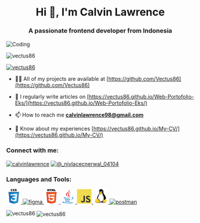 

<h1 align="center">Hi 👋, I'm Calvin Lawrence</h1>
<h3 align="center">A passionate frontend developer from Indonesia</h3>

<img align="center" justify-content="center" alt="Coding" width="500" src="https://cdn.dribbble.com/users/1059583/screenshots/4171367/coding-freak.gif">

<p align="left"> <img src="https://komarev.com/ghpvc/?username=vectus86&label=Profile%20views&color=0e75b6&style=flat" alt="vectus86" /> </p>

<p align="left"> <a href="https://github.com/ryo-ma/github-profile-trophy"><img src="https://github-profile-trophy.vercel.app/?username=vectus86" alt="vectus86" /></a> </p>

- 👨‍💻 All of my projects are available at [https://github.com/Vectus86](https://github.com/Vectus86)

- 📝 I regularly write articles on [https://vectus86.github.io/Web-Portofolio-Eks/](https://vectus86.github.io/Web-Portofolio-Eks/)

- 📫 How to reach me **calvinlawrence98@gmail.com**

- 📄 Know about my experiences [https://vectus86.github.io/My-CV/](https://vectus86.github.io/My-CV/)

<h3 align="left">Connect with me:</h3>
<p align="left">
<a href="https://linkedin.com/in/calvinlawrence" target="blank"><img align="center" src="https://raw.githubusercontent.com/rahuldkjain/github-profile-readme-generator/master/src/images/icons/Social/linked-in-alt.svg" alt="calvinlawrence" height="30" width="40" /></a>
<a href="https://instagram.com/@_nivlacecnerwal_04104" target="blank"><img align="center" src="https://raw.githubusercontent.com/rahuldkjain/github-profile-readme-generator/master/src/images/icons/Social/instagram.svg" alt="@_nivlacecnerwal_04104" height="30" width="40" /></a>
</p>

<h3 align="left">Languages and Tools:</h3>
<p align="left"> <a href="https://www.w3schools.com/css/" target="_blank" rel="noreferrer"> <img src="https://raw.githubusercontent.com/devicons/devicon/master/icons/css3/css3-original-wordmark.svg" alt="css3" width="40" height="40"/> </a> <a href="https://www.figma.com/" target="_blank" rel="noreferrer"> <img src="https://www.vectorlogo.zone/logos/figma/figma-icon.svg" alt="figma" width="40" height="40"/> </a> <a href="https://www.w3.org/html/" target="_blank" rel="noreferrer"> <img src="https://raw.githubusercontent.com/devicons/devicon/master/icons/html5/html5-original-wordmark.svg" alt="html5" width="40" height="40"/> </a> <a href="https://www.java.com" target="_blank" rel="noreferrer"> <img src="https://raw.githubusercontent.com/devicons/devicon/master/icons/java/java-original.svg" alt="java" width="40" height="40"/> </a> <a href="https://developer.mozilla.org/en-US/docs/Web/JavaScript" target="_blank" rel="noreferrer"> <img src="https://raw.githubusercontent.com/devicons/devicon/master/icons/javascript/javascript-original.svg" alt="javascript" width="40" height="40"/> </a> <a href="https://www.linux.org/" target="_blank" rel="noreferrer"> <img src="https://raw.githubusercontent.com/devicons/devicon/master/icons/linux/linux-original.svg" alt="linux" width="40" height="40"/> </a> <a href="https://postman.com" target="_blank" rel="noreferrer"> <img src="https://www.vectorlogo.zone/logos/getpostman/getpostman-icon.svg" alt="postman" width="40" height="40"/> </a> </p>

<p><img align="left" src="https://github-readme-stats.vercel.app/api/top-langs?username=vectus86&show_icons=true&locale=en&layout=compact" alt="vectus86" /></p>

<p>&nbsp;<img align="center" src="https://github-readme-stats.vercel.app/api?username=vectus86&show_icons=true&locale=en" alt="vectus86" /></p>
